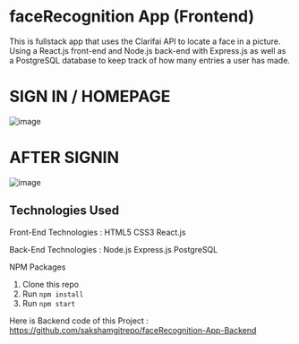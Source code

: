# faceRecognition App (Frontend)
This is fullstack app that uses the Clarifai API to locate a face in a picture. Using a React.js front-end and Node.js back-end with Express.js as well as a PostgreSQL database to keep track of how many entries a user has made.
# SIGN IN / HOMEPAGE
![image](https://user-images.githubusercontent.com/106506484/196285364-4f2920f1-b373-4c20-a760-f0c79c8e3477.png)

# AFTER SIGNIN
![image](https://user-images.githubusercontent.com/106506484/196285837-9f516473-3db5-4e01-abe5-d32c56dd7141.png)

Technologies Used
------------------
Front-End Technologies : 
HTML5
CSS3
React.js

Back-End Technologies : 
Node.js
Express.js
PostgreSQL

NPM Packages
1. Clone this repo
2. Run `npm install`
3. Run `npm start`

Here is Backend code of this Project : https://github.com/sakshamgitrepo/faceRecognition-App-Backend

